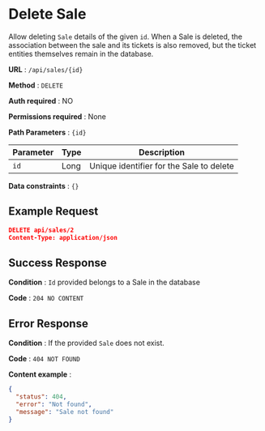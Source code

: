 # Delete Sale

Allow deleting `Sale` details of the given `id`. When a Sale is deleted, the association between the sale and its tickets is also removed, but the ticket entities themselves remain in the database.

**URL** : `/api/sales/{id}`

**Method** : `DELETE`

**Auth required** : NO

**Permissions required** : None

**Path Parameters** : `{id}`

| Parameter | Type | Description                              |
| --------- | ---- | ---------------------------------------- |
| `id`      | Long | Unique identifier for the Sale to delete |

**Data constraints** : `{}`

## Example Request

```json
DELETE api/sales/2
Content-Type: application/json
```

## Success Response

**Condition** : `Id` provided belongs to a Sale in the database

**Code** : `204 NO CONTENT`

## Error Response

**Condition** : If the provided `Sale` does not exist.

**Code** : `404 NOT FOUND`

**Content example** :

```json
{
  "status": 404,
  "error": "Not found",
  "message": "Sale not found"
}
```
